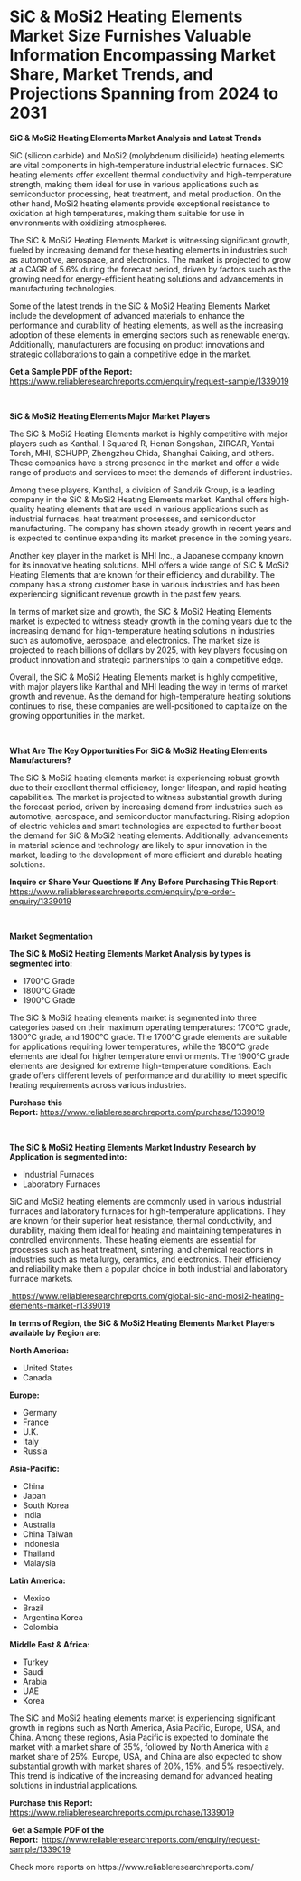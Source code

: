 <p><h1>SiC & MoSi2 Heating Elements Market Size Furnishes Valuable Information Encompassing Market Share, Market Trends, and Projections Spanning from 2024 to 2031</h1></p><p><strong>SiC & MoSi2 Heating Elements Market Analysis and Latest Trends</strong></p>
<p><p>SiC (silicon carbide) and MoSi2 (molybdenum disilicide) heating elements are vital components in high-temperature industrial electric furnaces. SiC heating elements offer excellent thermal conductivity and high-temperature strength, making them ideal for use in various applications such as semiconductor processing, heat treatment, and metal production. On the other hand, MoSi2 heating elements provide exceptional resistance to oxidation at high temperatures, making them suitable for use in environments with oxidizing atmospheres.</p><p>The SiC & MoSi2 Heating Elements Market is witnessing significant growth, fueled by increasing demand for these heating elements in industries such as automotive, aerospace, and electronics. The market is projected to grow at a CAGR of 5.6% during the forecast period, driven by factors such as the growing need for energy-efficient heating solutions and advancements in manufacturing technologies.</p><p>Some of the latest trends in the SiC & MoSi2 Heating Elements Market include the development of advanced materials to enhance the performance and durability of heating elements, as well as the increasing adoption of these elements in emerging sectors such as renewable energy. Additionally, manufacturers are focusing on product innovations and strategic collaborations to gain a competitive edge in the market.</p></p>
<p><strong>Get a Sample PDF of the Report:&nbsp;</strong> <a href="https://www.reliableresearchreports.com/enquiry/request-sample/1339019">https://www.reliableresearchreports.com/enquiry/request-sample/1339019</a></p>
<p>&nbsp;</p>
<p><strong>SiC & MoSi2 Heating Elements Major Market Players</strong></p>
<p><p>The SiC & MoSi2 Heating Elements market is highly competitive with major players such as Kanthal, I Squared R, Henan Songshan, ZIRCAR, Yantai Torch, MHI, SCHUPP, Zhengzhou Chida, Shanghai Caixing, and others. These companies have a strong presence in the market and offer a wide range of products and services to meet the demands of different industries.</p><p>Among these players, Kanthal, a division of Sandvik Group, is a leading company in the SiC & MoSi2 Heating Elements market. Kanthal offers high-quality heating elements that are used in various applications such as industrial furnaces, heat treatment processes, and semiconductor manufacturing. The company has shown steady growth in recent years and is expected to continue expanding its market presence in the coming years.</p><p>Another key player in the market is MHI Inc., a Japanese company known for its innovative heating solutions. MHI offers a wide range of SiC & MoSi2 Heating Elements that are known for their efficiency and durability. The company has a strong customer base in various industries and has been experiencing significant revenue growth in the past few years.</p><p>In terms of market size and growth, the SiC & MoSi2 Heating Elements market is expected to witness steady growth in the coming years due to the increasing demand for high-temperature heating solutions in industries such as automotive, aerospace, and electronics. The market size is projected to reach billions of dollars by 2025, with key players focusing on product innovation and strategic partnerships to gain a competitive edge.</p><p>Overall, the SiC & MoSi2 Heating Elements market is highly competitive, with major players like Kanthal and MHI leading the way in terms of market growth and revenue. As the demand for high-temperature heating solutions continues to rise, these companies are well-positioned to capitalize on the growing opportunities in the market.</p></p>
<p>&nbsp;</p>
<p><strong>What Are The Key Opportunities For SiC & MoSi2 Heating Elements Manufacturers?</strong></p>
<p><p>The SiC & MoSi2 heating elements market is experiencing robust growth due to their excellent thermal efficiency, longer lifespan, and rapid heating capabilities. The market is projected to witness substantial growth during the forecast period, driven by increasing demand from industries such as automotive, aerospace, and semiconductor manufacturing. Rising adoption of electric vehicles and smart technologies are expected to further boost the demand for SiC & MoSi2 heating elements. Additionally, advancements in material science and technology are likely to spur innovation in the market, leading to the development of more efficient and durable heating solutions.</p></p>
<p><strong>Inquire or Share Your Questions If Any Before Purchasing This Report:</strong> <a href="https://www.reliableresearchreports.com/enquiry/pre-order-enquiry/1339019">https://www.reliableresearchreports.com/enquiry/pre-order-enquiry/1339019</a></p>
<p>&nbsp;</p>
<p><strong>Market Segmentation</strong></p>
<p><strong>The SiC & MoSi2 Heating Elements Market Analysis by types is segmented into:</strong></p>
<p><ul><li>1700°C Grade</li><li>1800°C Grade</li><li>1900°C Grade</li></ul></p>
<p><p>The SiC & MoSi2 heating elements market is segmented into three categories based on their maximum operating temperatures: 1700°C grade, 1800°C grade, and 1900°C grade. The 1700°C grade elements are suitable for applications requiring lower temperatures, while the 1800°C grade elements are ideal for higher temperature environments. The 1900°C grade elements are designed for extreme high-temperature conditions. Each grade offers different levels of performance and durability to meet specific heating requirements across various industries.</p></p>
<p><strong>Purchase this Report:&nbsp;</strong><a href="https://www.reliableresearchreports.com/purchase/1339019">https://www.reliableresearchreports.com/purchase/1339019</a></p>
<p>&nbsp;</p>
<p><strong>The SiC & MoSi2 Heating Elements Market Industry Research by Application is segmented into:</strong></p>
<p><ul><li>Industrial Furnaces</li><li>Laboratory Furnaces</li></ul></p>
<p><p>SiC and MoSi2 heating elements are commonly used in various industrial furnaces and laboratory furnaces for high-temperature applications. They are known for their superior heat resistance, thermal conductivity, and durability, making them ideal for heating and maintaining temperatures in controlled environments. These heating elements are essential for processes such as heat treatment, sintering, and chemical reactions in industries such as metallurgy, ceramics, and electronics. Their efficiency and reliability make them a popular choice in both industrial and laboratory furnace markets.</p></p>
<p><a href="https://www.reliableresearchreports.com/global-sic-and-mosi2-heating-elements-market-r1339019">&nbsp;https://www.reliableresearchreports.com/global-sic-and-mosi2-heating-elements-market-r1339019</a></p>
<p><strong>In terms of Region, the SiC & MoSi2 Heating Elements Market Players available by Region are:</strong></p>
<p>
    <p> <strong> North America: </strong>
        <ul>
            <li>United States</li>
            <li>Canada</li>
        </ul>
        </p> 
    <p> <strong> Europe: </strong>
        <ul>
            <li>Germany</li>
            <li>France</li>
            <li>U.K.</li>
            <li>Italy</li>
            <li>Russia</li>
        </ul>
        </p> 
    <p> <strong> Asia-Pacific: </strong>
        <ul>
            <li>China</li>
            <li>Japan</li>
            <li>South Korea</li>
            <li>India</li>
            <li>Australia</li>
            <li>China Taiwan</li>
            <li>Indonesia</li>
            <li>Thailand</li>
            <li>Malaysia</li>
        </ul>
        </p> 
    <p> <strong> Latin America: </strong>
        <ul>
            <li>Mexico</li>
            <li>Brazil</li>
            <li>Argentina Korea</li>
            <li>Colombia</li>
        </ul>
        </p> 
    <p> <strong> Middle East & Africa: </strong>
        <ul>
            <li>Turkey</li>
            <li>Saudi</li>
            <li>Arabia</li>
            <li>UAE</li>
            <li>Korea</li>
        </ul>
    </p>
    </p>
<p><p>The SiC and MoSi2 heating elements market is experiencing significant growth in regions such as North America, Asia Pacific, Europe, USA, and China. Among these regions, Asia Pacific is expected to dominate the market with a market share of 35%, followed by North America with a market share of 25%. Europe, USA, and China are also expected to show substantial growth with market shares of 20%, 15%, and 5% respectively. This trend is indicative of the increasing demand for advanced heating solutions in industrial applications.</p></p>
<p><strong>Purchase this Report: </strong><a href="https://www.reliableresearchreports.com/purchase/1339019">https://www.reliableresearchreports.com/purchase/1339019</a></p>
<p>&nbsp;<strong>Get a Sample PDF of the Report:&nbsp;&nbsp;</strong><a href="https://www.reliableresearchreports.com/enquiry/request-sample/1339019">https://www.reliableresearchreports.com/enquiry/request-sample/1339019</a></p>
<p><strong></strong></p>
<p>Check more reports on https://www.reliableresearchreports.com/</p>